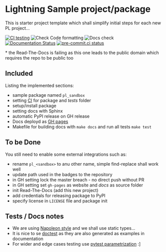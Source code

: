 # Lightning Sample project/package

This is starter project template which shall simplify initial steps for each new PL project...

[![CI testing](https://github.com/PyTorchLightning/lightning-sandbox/workflows/CI%20testing/badge.svg?branch=master&event=push)](https://github.com/PyTorchLightning/lightning-sandbox/actions?query=workflow%3A%22CI+testing%22)
![Check Code formatting](https://github.com/PyTorchLightning/lightning-sandbox/workflows/Check%20Code%20formatting/badge.svg?branch=master&event=push)
![Docs check](https://github.com/PyTorchLightning/lightning-sandbox/workflows/Docs%20check/badge.svg?branch=master&event=push)
[![Documentation Status](https://readthedocs.org/projects/pt-lightning-sandbox/badge/?version=latest)](https://pt-lightning-sandbox.readthedocs.io/en/latest/?badge=latest)
[![pre-commit.ci status](https://results.pre-commit.ci/badge/github/PyTorchLightning/lightning-sandbox/master.svg?badge_token=mqheL1-cTn-280Vx4cJUdg)](https://results.pre-commit.ci/latest/github/PyTorchLightning/lightning-sandbox/master?badge_token=mqheL1-cTn-280Vx4cJUdg)

\* the Read-The-Docs is failing as this one leads to the public domain which requires the repo to be public too

## Included

Listing the implemented sections:

- sample package named `pl_sandbox`
- setting [CI](https://github.com/PyTorchLightning/lightning-sandbox/actions?query=workflow%3A%22CI+testing%22) for package and _tests_ folder
- setup/install package
- setting docs with Sphinx
- automatic PyPI release on GH release
- Docs deployd as [GH pages](https://pytorchlightning.github.io/lightning-sandbox)
- Makefile for building docs with `make docs` and run all tests `make test`

## To be Done

You still need to enable some external integrations such as:

- rename `pl_<sandbox>` to anu other name, simple find-replace shall work well
- update path used in the badges to the repository
- in GH setting lock the master breach - no direct push without PR
- in GH setting set `gh-pages` as website and _docs_ as source folder
- init Read-The-Docs (add this new project)
- add credentials for releasing package to PyPI
- specify license in `LICENSE` file and package init

## Tests / Docs notes

- We are using [Napoleon style](https://www.sphinx-doc.org/en/master/usage/extensions/napoleon.html) and we shall use static types...
- It is nice to se [doctest](https://docs.python.org/3/library/doctest.html) as they are also generated as examples in documentation
- For wider and edge cases testing use [pytest parametrization](https://docs.pytest.org/en/stable/parametrize.html) :\]
